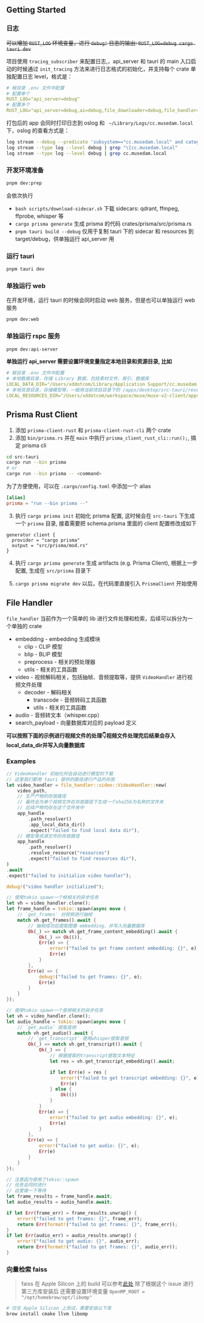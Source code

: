 ## Getting Started

### 日志

~~可以增加 `RUST_LOG` 环境变量，进行 `debug!` 日志的输出: `RUST_LOG=debug cargo tauri dev`~~

项目使用 `tracing_subscriber` 来配置日志,，api_server 和 tauri 的 main 入口启动的时候通过 `init_tracing` 方法来进行日志格式的初始化，并支持每个 crate 单独配置日志 level，格式是：

```yaml
# 根目录 .env 文件中配置
# 配置单个
RUST_LOG="api_server=debug"
# 配置多个
RUST_LOG="api_server=debug,ai=debug,file_downloader=debug,file_handler=debug,muse_desktop=debug,content_library=debug"
```

打包后的 app 会同时打印日志到 oslog 和 ` ~/Library/Logs/cc.musedam.local` 下，oslog 的查看方式是：

```bash
log stream --debug --predicate 'subsystem=="cc.musedam.local" and category=="default"'
log stream --type log --level debug | grep "\[cc.musedam.local"
log stream --type log --level debug | grep cc.musedam.local
```

### 开发环境准备

```bash
pnpm dev:prep
```

会依次执行
- `bash scripts/download-sidecar.sh` 下载 sidecars: qdrant, ffmpeg, ffprobe, whisper 等
- `cargo prisma generate` 生成 prisma 的代码 crates/prisma/src/prisma.rs
- `pnpm tauri build --debug` 仅用于复制 tauri 下的 sidecar 和 resources 到 target/debug，供单独运行 api_server 用

### 运行 tauri

```bash
pnpm tauri dev
```

### 单独运行 web

在开发环境，运行 tauri 的时候会同时启动 web 服务，但是也可以单独运行 web 服务

```bash
pnpm dev:web
```

### 单独运行 rspc 服务
```bash
pnpm dev:api-server
```

**单独运行 api_server 需要设置环境变量指定本地目录和资源目录, 比如**

```yaml
# 根目录 .env 文件中配置
# 本地数据目录，存储 Library 数据，包括素材文件、索引、数据库
LOCAL_DATA_DIR="/Users/xddotcom/Library/Application Support/cc.musedam.local"
# 本地资源目录，存储模型等，一般用当前项目目录下的 /apps/desktop/src-tauri/resources
LOCAL_RESOURCES_DIR="/Users/xddotcom/workspace/muse/muse-v2-client/apps/desktop/src-tauri/resources"
```

## Prisma Rust Client

1. 添加 `prisma-client-rust` 和 `prisma-client-rust-cli` 两个 crate
2. 添加 `bin/prisma.rs` 并在 `main` 中执行 `prisma_client_rust_cli::run();`, 搞定 prisma cli

```bash
cd src-tauri
cargo run --bin prisma
# or
cargo run --bin prisma -- <command>
```

为了方便使用，可以在 `.cargo/config.toml` 中添加一个 alias

```toml
[alias]
prisma = "run --bin prisma --"
```

3. 执行 `cargo prisma init` 初始化 prisma 配置, 这时候会在 `src-tauri` 下生成一个 `prisma` 目录, 接着需要把 schema.prisma 里面的 client 配置修改成如下

```prisma
generator client {
  provider = "cargo prisma"
  output = "src/prisma/mod.rs"
}
```

4. 执行 `cargo prisma generate` 生成 artifacts (e.g. Prisma Client), 根据上一步配置, 生成在 `src/prisma` 目录下

5. `cargo prisma migrate dev` 以后，在代码里直接引入 `PrismaClient` 开始使用

## File Handler

`file_handler` 当前作为一个简单的 lib 进行文件处理和检索，后续可以拆分为一个单独的 crate

- embedding - embedding 生成模块
  - clip - CLIP 模型
  - blip - BLIP 模型
  - preprocess - 相关的预处理器
  - utils - 相关的工具函数
- video - 视频解码相关，包括抽帧、音频提取等，提供 `VideoHandler` 进行视频文件处理
  - decoder - 解码相关
    - transcode - 音频转码工具函数
    - utils - 相关的工具函数
- audio - 音频转文本（whisper.cpp）
- search_payload - 向量数据库对应的 payload 定义

**可以按照下面的示例进行视频文件的处理👇视频文件处理完后结果会存入local_data_dir并写入向量数据库**

### Examples

```rust
// VideoHandler 初始化时会自动进行模型的下载
// 这里我们都用 tauri 提供的路径进行产品的存放
let video_handler = file_handler::video::VideoHandler::new(
    video_path,
    // 生产产物的存放路径
    // 最终会为单个视频文件在存放路径下生成一个sha256为名称的文件夹
    // 后续产物均存在这个文件夹中
    app_handle
        .path_resolver()
        .app_local_data_dir()
        .expect("failed to find local data dir"),
    // 模型等资源文件的存放路径
    app_handle
        .path_resolver()
        .resolve_resource("resources")
        .expect("failed to find resources dir"),
)
.await
.expect("failed to initialize video handler");

debug!("video handler initialized");

// 使用tokio spawn一个帧相关的异步任务
let vh = video_handler.clone();
let frame_handle = tokio::spawn(async move {
    // `get_frames` 对视频进行抽帧
    match vh.get_frames().await {
        // 抽帧成功后提取图像 embedding，并写入向量数据库
        Ok(_) => match vh.get_frame_content_embedding().await {
            Ok(_) => Ok(()),
            Err(e) => {
                error!("failed to get frame content embedding: {}", e);
                Err(e)
            }
        },
        Err(e) => {
            debug!("failed to get frames: {}", e);
            Err(e)
        }
    }
});

// 使用tokio spawn一个音频相关的异步任务
let vh = video_handler.clone();
let audio_handle = tokio::spawn(async move {
    // `get_audio` 提取音频
    match vh.get_audio().await {
        // `get_transcript` 使用whisper提取音频
        Ok(_) => match vh.get_transcript().await {
            Ok(_) => {
                // 根据提取的transcript提取文本特征
                let res = vh.get_transcript_embedding().await;

                if let Err(e) = res {
                    error!("failed to get transcript embedding: {}", e);
                    Err(e)
                } else {
                    Ok(())
                }
            }
            Err(e) => {
                error!("failed to get audio embedding: {}", e);
                Err(e)
            }
        },
        Err(e) => {
            error!("failed to get audio: {}", e);
            Err(e)
        }
    }
});

// 注意因为使用了tokio::spawn
// 任务会同时进行
// 这里做一下等待
let frame_results = frame_handle.await;
let audio_results = audio_handle.await;

if let Err(frame_err) = frame_results.unwrap() {
    error!("failed to get frames: {}", frame_err);
    return Err(format!("failed to get frames: {}", frame_err));
}
if let Err(audio_err) = audio_results.unwrap() {
    error!("failed to get audio: {}", audio_err);
    return Err(format!("failed to get frames: {}", audio_err));
}
```

### 向量检索 faiss

> faiss 在 Apple Silicon 上的 build 可以参考[此处](https://github.com/facebookresearch/faiss/issues/2111)
> 除了根据这个 issue 进行第三方库安装后
> 还需要设置环境变量 `OpenMP_ROOT = "/opt/homebrew/opt/libomp"`

```bash
# 仅在 Apple Silicon 上测试，需要安装以下库
brew install cmake llvm libomp
```
